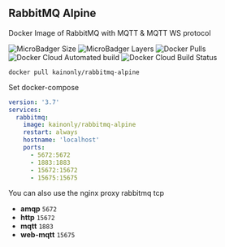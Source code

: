 ## RabbitMQ Alpine

Docker Image of RabbitMQ with MQTT & MQTT WS protocol

![MicroBadger Size](https://img.shields.io/microbadger/image-size/kainonly/rabbitmq-alpine.svg?style=flat-square)
![MicroBadger Layers](https://img.shields.io/microbadger/layers/kainonly/rabbitmq-alpine.svg?style=flat-square)
![Docker Pulls](https://img.shields.io/docker/pulls/kainonly/rabbitmq-alpine.svg?style=flat-square)
![Docker Cloud Automated build](https://img.shields.io/docker/cloud/automated/kainonly/rabbitmq-alpine.svg?style=flat-square)
![Docker Cloud Build Status](https://img.shields.io/docker/cloud/build/kainonly/rabbitmq-alpine.svg?style=flat-square)

```shell
docker pull kainonly/rabbitmq-alpine
```

Set docker-compose

```yml
version: '3.7'
services:
  rabbitmq:
    image: kainonly/rabbitmq-alpine
    restart: always
    hostname: 'localhost'
    ports:
      - 5672:5672
      - 1883:1883
      - 15672:15672
      - 15675:15675
```

You can also use the nginx proxy rabbitmq tcp

- **amqp** `5672`
- **http** `15672`
- **mqtt** `1883`
- **web-mqtt** `15675`
